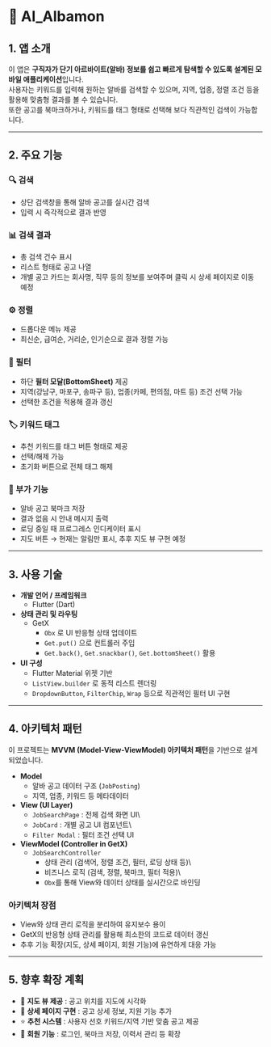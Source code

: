 # 📘 AI_Albamon

## 1. 앱 소개

이 앱은 **구직자가 단기 아르바이트(알바) 정보를 쉽고 빠르게 탐색할 수
있도록 설계된 모바일 애플리케이션**입니다.\
사용자는 키워드를 입력해 원하는 알바를 검색할 수 있으며, 지역, 업종,
정렬 조건 등을 활용해 맞춤형 결과를 볼 수 있습니다.\
또한 공고를 북마크하거나, 키워드를 태그 형태로 선택해 보다 직관적인
검색이 가능합니다.

------------------------------------------------------------------------

## 2. 주요 기능

### 🔍 검색

-   상단 검색창을 통해 알바 공고를 실시간 검색
-   입력 시 즉각적으로 결과 반영

### 📊 검색 결과

-   총 검색 건수 표시
-   리스트 형태로 공고 나열
-   개별 공고 카드는 회사명, 직무 등의 정보를 보여주며 클릭 시 상세
    페이지로 이동 예정

### ⚙️ 정렬

-   드롭다운 메뉴 제공
-   최신순, 급여순, 거리순, 인기순으로 결과 정렬 가능

### 🎯 필터

-   하단 **필터 모달(BottomSheet)** 제공
-   지역(강남구, 마포구, 송파구 등), 업종(카페, 편의점, 마트 등) 조건
    선택 가능
-   선택한 조건을 적용해 결과 갱신

### 🏷️ 키워드 태그

-   추천 키워드를 태그 버튼 형태로 제공
-   선택/해제 가능
-   초기화 버튼으로 전체 태그 해제

### 📌 부가 기능

-   알바 공고 북마크 저장
-   결과 없음 시 안내 메시지 출력
-   로딩 중일 때 프로그레스 인디케이터 표시
-   지도 버튼 → 현재는 알림만 표시, 추후 지도 뷰 구현 예정

------------------------------------------------------------------------

## 3. 사용 기술

-   **개발 언어 / 프레임워크**
    -   Flutter (Dart)
-   **상태 관리 및 라우팅**
    -   GetX
        -   `Obx` 로 UI 반응형 상태 업데이트
        -   `Get.put()` 으로 컨트롤러 주입
        -   `Get.back()`, `Get.snackbar()`, `Get.bottomSheet()` 활용
-   **UI 구성**
    -   Flutter Material 위젯 기반
    -   `ListView.builder` 로 동적 리스트 렌더링
    -   `DropdownButton`, `FilterChip`, `Wrap` 등으로 직관적인 필터 UI
        구현

------------------------------------------------------------------------

## 4. 아키텍처 패턴

이 프로젝트는 **MVVM (Model-View-ViewModel) 아키텍처 패턴**을 기반으로
설계되었습니다.

-   **Model**
    -   알바 공고 데이터 구조 (`JobPosting`)
    -   지역, 업종, 키워드 등 메타데이터
-   **View (UI Layer)**
    -   `JobSearchPage` : 전체 검색 화면 UI\
    -   `JobCard` : 개별 공고 UI 컴포넌트\
    -   `Filter Modal` : 필터 조건 선택 UI
-   **ViewModel (Controller in GetX)**
    -   `JobSearchController`
        -   상태 관리 (검색어, 정렬 조건, 필터, 로딩 상태 등)\
        -   비즈니스 로직 (검색, 정렬, 북마크, 필터 적용)\
        -   `Obx`를 통해 View와 데이터 상태를 실시간으로 바인딩

### 아키텍처 장점

-   View와 상태 관리 로직을 분리하여 유지보수 용이
-   GetX의 반응형 상태 관리를 활용해 최소한의 코드로 데이터 갱신
-   추후 기능 확장(지도, 상세 페이지, 회원 기능)에 유연하게 대응 가능

------------------------------------------------------------------------

## 5. 향후 확장 계획

-   📍 **지도 뷰 제공** : 공고 위치를 지도에 시각화
-   📄 **상세 페이지 구현** : 공고 상세 정보, 지원 기능 추가
-   ⭐ **추천 시스템** : 사용자 선호 키워드/지역 기반 맞춤 공고 제공
-   🔐 **회원 기능** : 로그인, 북마크 저장, 이력서 관리 등 확장
